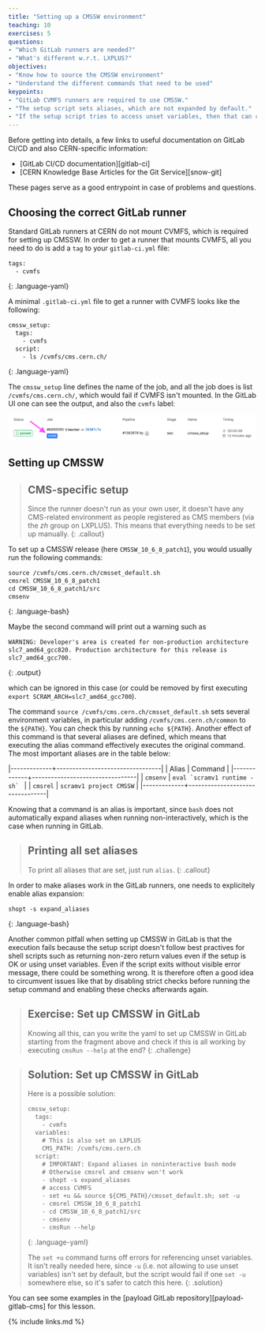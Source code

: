 ```yaml
---
title: "Setting up a CMSSW environment"
teaching: 10
exercises: 5
questions:
- "Which GitLab runners are needed?"
- "What's different w.r.t. LXPLUS?"
objectives:
- "Know how to source the CMSSW environment"
- "Understand the different commands that need to be used"
keypoints:
- "GitLab CVMFS runners are required to use CMSSW."
- "The setup script sets aliases, which are not expanded by default."
- "If the setup script tries to access unset variables, then that can cause the CI to fail when using strict shell scripting checks."
---
```

Before getting into details, a few links to useful documentation on GitLab
CI/CD and also CERN-specific information:

- [GitLab CI/CD documentation][gitlab-ci]
- [CERN Knowledge Base Articles for the Git Service][snow-git]

These pages serve as a good entrypoint in case of problems and questions.

## Choosing the correct GitLab runner

Standard GitLab runners at CERN do not mount CVMFS, which is required for
setting up CMSSW. In order to get a runner that mounts CVMFS, all you need
to do is add a `tag` to your `gitlab-ci.yml` file:

~~~
tags:
  - cvmfs
~~~
{: .language-yaml}

A minimal `.gitlab-ci.yml` file to get a runner with CVMFS looks like the following:

~~~
cmssw_setup:
  tags:
    - cvmfs
  script:
    - ls /cvmfs/cms.cern.ch/
~~~
{: .language-yaml}

The `cmssw_setup` line defines the name of the job, and all the job does is
list `/cvmfs/cms.cern.ch/`, which would fail if CVMFS isn't mounted. In the
GitLab UI one can see the output, and also the `cvmfs` label:

![A job with a GitLab CVMFS Runner showing the cvmfs label](../fig/cvmfs_tag.png)

## Setting up CMSSW

> ## CMS-specific setup
> Since the runner doesn't run as your own user, it doesn't have any
> CMS-related environment as people registered as CMS members (via the _zh_
> group on LXPLUS). This means that everything needs to be set up manually.
{: .callout}

To set up a CMSSW release (here `CMSSW_10_6_8_patch1`), you would usually
run the following commands:

~~~
source /cvmfs/cms.cern.ch/cmsset_default.sh
cmsrel CMSSW_10_6_8_patch1
cd CMSSW_10_6_8_patch1/src
cmsenv
~~~
{: .language-bash}

Maybe the second command will print out a warning such as

~~~
WARNING: Developer's area is created for non-production architecture slc7_amd64_gcc820. Production architecture for this release is slc7_amd64_gcc700.
~~~
{: .output}

which can be ignored in this case (or could be removed by first executing
`export SCRAM_ARCH=slc7_amd64_gcc700`).

The command `source /cvmfs/cms.cern.ch/cmsset_default.sh` sets several
environment variables, in particular adding `/cvmfs/cms.cern.ch/common` to
the `${PATH}`. You can check this by running `echo ${PATH}`. Another effect
of this command is that several aliases are defined, which means that
executing the alias command effectively executes the original command. The
most important aliases are in the table below:

|-------------+---------------------------------|
| Alias       | Command                         |
|-------------+---------------------------------|
| `cmsenv`    | ``eval `scramv1 runtime -sh` `` |
| `cmsrel`    | `scramv1 project CMSSW`         |
|-------------+---------------------------------|

Knowing that a command is an alias is important, since `bash` does not
automatically expand aliases when running non-interactively, which is the
case when running in GitLab.

> ## Printing all set aliases
> To print all aliases that are set, just run `alias`.
{: .callout}

In order to make aliases work in the GitLab runners, one needs to explicitely
enable alias expansion:

~~~
shopt -s expand_aliases
~~~
{: .language-bash}

Another common pitfall when setting up CMSSW in GitLab is that the execution
fails because the setup script doesn't follow best practives for shell
scripts such as returning non-zero return values even if the setup is OK or
using unset variables. Even if the script exits without visible error message,
there could be something wrong. It is therefore often a good idea to
circumvent issues like that by disabling strict checks before running the
setup command and enabling these checks afterwards again.

> ## Exercise: Set up CMSSW in GitLab
> Knowing all this, can you write the yaml to set up CMSSW in GitLab starting from the fragment above and check if this is all working by executing `cmsRun --help` at the end?
{: .challenge}

> ## Solution: Set up CMSSW in GitLab
> Here is a possible solution:
>
> ~~~
> cmssw_setup:
>   tags:
>     - cvmfs
>   variables:
>     # This is also set on LXPLUS
>     CMS_PATH: /cvmfs/cms.cern.ch
>   script:
>     # IMPORTANT: Expand aliases in noninteractive bash mode
>     # Otherwise cmsrel and cmsenv won't work
>     - shopt -s expand_aliases
>     # access CVMFS
>     - set +u && source ${CMS_PATH}/cmsset_default.sh; set -u
>     - cmsrel CMSSW_10_6_8_patch1
>     - cd CMSSW_10_6_8_patch1/src
>     - cmsenv
>     - cmsRun --help
> ~~~
> {: .language-yaml}
>
> The `set +u` command turns off errors for referencing unset variables. It isn't really needed here, since `-u` (i.e. not allowing to use unset variables) isn't set by default, but the script would fail if one `set -u` somewhere else, so it's safer to catch this here.
{: .solution}

You can see some examples in the [payload GitLab repository][payload-gitlab-cms] for this lesson.

{% include links.md %}
